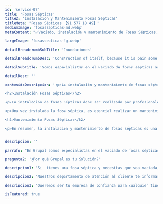 ```yaml
---
id: 'service-07'
title: 'Fosas Sépticas'
title2: 'Instalación y Mantenimiento Fosas Sépticas'
titleMeta: "Fosas Sépticas 【91 577 18 49】"
mediumImage: 'fosassepticas-md.webp'
metaContent: "✅Vaciado, instalación y mantenimiento de Fosas Sépticas. 📢 Mejores precios del mercado. Presupuesto GRATIS sin compromiso. Desatascos"

largeImage: 'fosassepticas-lg.webp'

detailBreadcrumbSubTitle: 'Inundaciones'

detailBreadcrumbDesc: 'Construction of itself, because it is pain some proper style design occur are pleasure'

detailSubTitle: 'Somos especialistas en el vaciado de fosas sépticas así como en la instalación, mantenimiento y limpieza de estas. En Grupal garantizamos un servicio completo y con los mejores resultados'

detailDesc: ''

contenidoDescripcion: '<p>La instalación y mantenimiento de fosas sépticas es una tarea esencial para garantizar el correcto funcionamiento del sistema de alcantarillado en áreas rurales o en propiedades que no están conectadas a una red de alcantarillado pública. La fosa séptica es un sistema de tratamiento de aguas residuales que se encarga de separar los sólidos y líquidos para luego tratar el agua y devolverla al medio ambiente.</p><br><br><br>

<h2>Instalación Fosas Sépticas</h2>

<p>La instalación de fosas sépticas debe ser realizada por profesionales con experiencia en la materia. Es importante asegurar que la fosa séptica se encuentra en un lugar adecuado, con una buena ventilación y con una capacidad suficiente para el número de personas que utilizarán el sistema. Además, es necesario asegurar que la fosa séptica cumpla con las normativas y regulaciones locales.</p><br><br><br>

<p>Una vez instalada la fosa séptica, es esencial realizar un mantenimiento regular para garantizar su correcto funcionamiento. Esto incluye limpiezas periódicas, para eliminar cualquier acumulación de residuos y sedimentos que puedan causar obstrucciones en el sistema y malos olores. También es importante realizar inspecciones para detectar cualquier problema o daño en el sistema, y realizar reparaciones o sustituciones de componentes en caso de ser necesario. Además, es recomendable realizar una limpieza completa de la fosa séptica cada cierto tiempo, conocida como limpieza de fosas sépticas, para garantizar su correcto funcionamiento a largo plazo.</p><br><br><br>

<h2>Mantenimiento Fosas Sépticas</h2>

<p>En resumen, la instalación y mantenimiento de fosas sépticas es una tarea esencial para garantizar el correcto funcionamiento del sistema de alcantarillado en áreas rurales o en propiedades que no están conectadas a una red de alcantarillado pública. Es importante asegurar que la fosa séptica se encuentra en un lugar adecuado, cumpla con las normativas y regulaciones locales y se realice un mantenimiento regular, incluyendo limpiezas periódicas, inspecciones y reparaciones en caso de ser necesario. La limpieza de fosas sépticas es recomendable para garantizar su correcto funcionamiento a largo plazo.</p><br><br><br>'


descripcion: ''

parrafo: "En Grupal somos especialistas en el vaciado de fosas sépticas así como en el mantenimiento y limpieza de las mismas"

pregunta2: '¿Por qué Grupal es tu Solución?'

descripcion1: "Si  tienes una fosa séptica y necesitas que sea vaciada, realizar el mantenimiento correspondiente habitual o realizar alguna revisión por algún problema puntual, Grupal es tu mejor opción, así que, no dudes en llamarnos para consultar nuestros precios económicos o solicitar nuestros servicios . ."

descripcion2: "Nuestros departamento de atención al cliente te informará del horario disponible para asistir al lugar de la incidencia, confirmando así con el cliente día y hora a la que el técnico acudirá en su ayuda."

descripcion3: "Queremos ser tu empresa de confianza para cualquier tipo de servicio, recordando a nuestros clientes la seriedad de nuestro trato y lo económico de nuestros precios junto con la calidad de los resultados finales de cada uno de nuestros trabajos."

isFeatured: true
---
```

